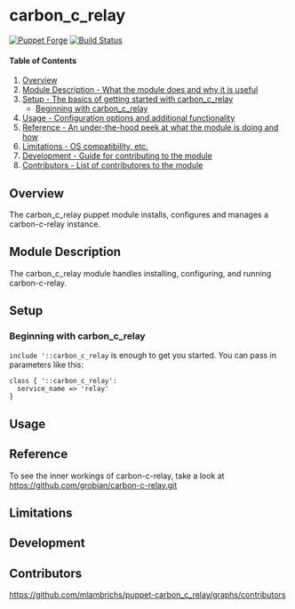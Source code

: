 # carbon_c_relay

[![Puppet Forge](http://img.shields.io/puppetforge/v/mlambrichs/carbon_c_relay.svg)](https://forge.puppetlabs.com/mlambrichs/carbon_c_relay) [![Build Status](https://travis-ci.org/mlambrichs/puppet-carbon_c_relay.svg?branch=master)](https://travis-ci.org/mlambrichs/puppet-carbon_c_relay)

#### Table of Contents

1. [Overview](#overview)
2. [Module Description - What the module does and why it is useful](#module-description)
3. [Setup - The basics of getting started with carbon_c_relay](#setup)
    * [Beginning with carbon_c_relay](#beginning-with-carbon_c_relay)
4. [Usage - Configuration options and additional functionality](#usage)
5. [Reference - An under-the-hood peek at what the module is doing and how](#reference)
5. [Limitations - OS compatibility, etc.](#limitations)
6. [Development - Guide for contributing to the module](#development)
7. [Contributors - List of contributores to the module](#contributors)

## Overview

The carbon_c_relay puppet module installs, configures and manages a carbon-c-relay instance.

## Module Description

The carbon_c_relay module handles installing, configuring, and running carbon-c-relay.

## Setup

### Beginning with carbon_c_relay

`include '::carbon_c_relay` is enough to get you started. You can pass in parameters like this:

```puppet
class { '::carbon_c_relay':
  service_name => 'relay'
}
```

## Usage

## Reference

To see the inner workings of carbon-c-relay, take a look at
https://github.com/grobian/carbon-c-relay.git

## Limitations

## Development

## Contributors

https://github.com/mlambrichs/puppet-carbon_c_relay/graphs/contributors

